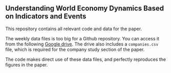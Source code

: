 ## Understanding World Economy Dynamics Based on Indicators and Events

This repository contains all relevant code and data for the paper. 

The weekly data files is too big for a Github repository. You can access it from the following [Google drive](https://drive.google.com/drive/folders/1Y2aiyP6F13iRYtHscEuZAiVHIdPxeZKw?usp=drive_link). The drive also includes a ``companies.csv`` file, which is required for the company study section of the paper.

The code makes direct use of these data files, and perfectly reproduces the figures in the paper.
